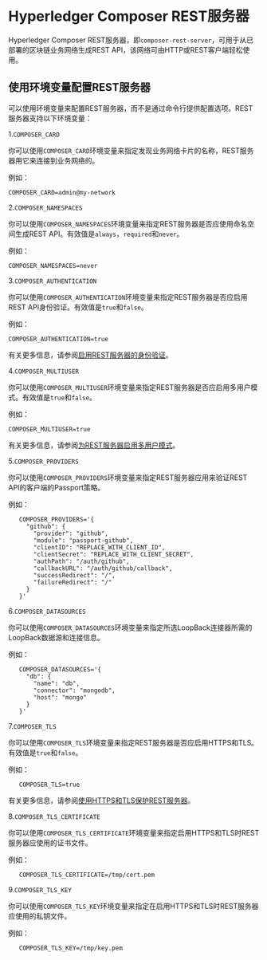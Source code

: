 # Hyperledger Composer REST服务器

Hyperledger Composer REST服务器，即`composer-rest-server`，可用于从已部署的区块链业务网络生成REST API，该网络可由HTTP或REST客户端轻松使用。

## 使用环境变量配置REST服务器

可以使用环境变量来配置REST服务器，而不是通过命令行提供配置选项。REST服务器支持以下环境变量：

1.`COMPOSER_CARD`

你可以使用`COMPOSER_CARD`环境变量来指定发现业务网络卡片的名称，REST服务器用它来连接到业务网络的。

例如：
```
COMPOSER_CARD=admin@my-network
```

2.`COMPOSER_NAMESPACES`

你可以使用`COMPOSER_NAMESPACES`环境变量来指定REST服务器是否应使用命名空间生成REST API。有效值是`always`，`required`和`never`。

例如：
```
COMPOSER_NAMESPACES=never
```

3.`COMPOSER_AUTHENTICATION`

你可以使用`COMPOSER_AUTHENTICATION`环境变量来指定REST服务器是否应启用REST API身份验证。有效值是`true`和`false`。

例如：
```
COMPOSER_AUTHENTICATION=true
```

有关更多信息，请参阅[启用REST服务器的身份验证](integrating_enabling-rest-authentication.md)。

4.`COMPOSER_MULTIUSER`

你可以使用`COMPOSER_MULTIUSER`环境变量来指定REST服务器是否应启用多用户模式。有效值是`true`和`false`。

例如：
```
COMPOSER_MULTIUSER=true
```

有关更多信息，请参阅[为REST服务器启用多用户模式](integrating_enabling-multiuser.md)。

5.`COMPOSER_PROVIDERS`

你可以使用`COMPOSER_PROVIDERS`环境变量来指定REST服务器应用来验证REST API的客户端的Passport策略。

例如：
```
   COMPOSER_PROVIDERS='{
     "github": {
       "provider": "github",
       "module": "passport-github",
       "clientID": "REPLACE_WITH_CLIENT_ID",
       "clientSecret": "REPLACE_WITH_CLIENT_SECRET",
       "authPath": "/auth/github",
       "callbackURL": "/auth/github/callback",
       "successRedirect": "/",
       "failureRedirect": "/"
     }
   }'
```

6.`COMPOSER_DATASOURCES`

你可以使用`COMPOSER_DATASOURCES`环境变量来指定所选LoopBack连接器所需的LoopBack数据源和连接信息。

例如：
```
   COMPOSER_DATASOURCES='{
     "db": {
       "name": "db",
       "connector": "mongodb",
       "host": "mongo"
     }
   }'
```

7.`COMPOSER_TLS`

你可以使用`COMPOSER_TLS`环境变量来指定REST服务器是否应启用HTTPS和TLS。有效值是`true`和`false`。

例如：
```
   COMPOSER_TLS=true
```

有关更多信息，请参阅[使用HTTPS和TLS保护REST服务器](integrating_securing-the-rest-server.md)。

8.`COMPOSER_TLS_CERTIFICATE`

你可以使用`COMPOSER_TLS_CERTIFICATE`环境变量来指定启用HTTPS和TLS时REST服务器应使用的证书文件。

例如：
```
   COMPOSER_TLS_CERTIFICATE=/tmp/cert.pem
```

9.`COMPOSER_TLS_KEY`

你可以使用`COMPOSER_TLS_KEY`环境变量来指定在启用HTTPS和TLS时REST服务器应使用的私钥文件。

例如：
```
   COMPOSER_TLS_KEY=/tmp/key.pem
```
